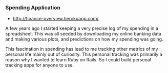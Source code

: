 ### Spending Application

* http://finance-overview.herokuapp.com/

A few years ago I started keeping a very precise log of my spending in a spreadsheet. This was all seeded by downloading my online banking data and making various plots, and predictions on how my spending was going.

This fascination in spending has lead to me tracking other metrics of my personal life mainly out of curiosity. This personal tracking was primarily a reason why I wanted to learn Ruby on Rails. So I could build personal tracking apps for anyone to use.
